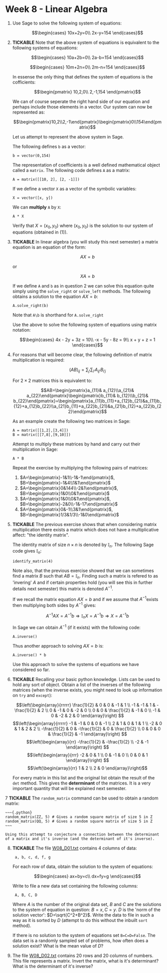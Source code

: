 # Week 8 - Linear Algebra

1. Use Sage to solve the following system of equations:

    $$\begin{cases}
    10x+2y=0\\
    2x-y=154
    \end{cases}$$

2. **TICKABLE** Note that the above system of equations is equivalent to the following systems of equations:

    $$\begin{cases}
    10a+2b=0\\
    2a-b=154
    \end{cases}$$

    $$\begin{cases}
    10m+2n=0\\
    2m-n=154
    \end{cases}$$

    In essense the only thing that defines the system of equations is the cofficients:

    $$\begin{pmatrix}
    10,2,0\\
    2,-1,154
    \end{pmatrix}$$

    We can of course seperate the right hand side of our equation and perhaps include those elements in a vector. Our system can now be represented as:

    $$\begin{pmatrix}10,2\\2,-1\end{pmatrix}\begin{pmatrix}0\\154\end{pmatrix}$$

    Let us attempt to represent the above system in Sage.

    The following defines `b` as a vector:

    ~~~{.python}
    b = vector(0,154)
    ~~~

    The representation of coefficients is a well defined mathematical object called a `matrix`. The following code defines `A` as a matrix:

    ~~~{.python}
    A = matrix([[10, 2], [2, -1]])
    ~~~

    If we define a vector `X` as a vector of the symbolic variables:

    ~~~{.python}
    X = vector([x, y])
    ~~~

    We can **multiply** `A` by `X`:

    ~~~{.python}
    A * X
    ~~~

    Verify that $X = (x_0, y_0)$ where $(x_0, y_0)$ is the solution to our system of equations (obtained in (1)).

3. **TICKABLE** In linear algebra (you will study this next semester) a matrix equation is an equation of the form:

    $$AX=b$$

    or

    $$XA=b$$

    If we define `A` and `b` as in question 2 we can solve this equation quite simply using the `solve_right` or `solve_left` methods. The following obtains a solution to the equation $AX=b$:

    ~~~{.python}
    A.solve_right(b)
    ~~~

    Note that `A\b` is shorthand for `A.solve_right`

    Use the above to solve the following system of equations using matrix notation:

    $$\begin{cases}
    4x - 2y + 3z = 10\\
    -x - 5y - 8z = 9\\
    x + y + z = 1
    \end{cases}$$

4. For reasons that will become clear, the following definition of matrix multiplication is required:

    $$(AB)_{ij}=\sum_{j'}\sum_{i'}A_{ij'}B_{i'j}$$

    For $2\times 2$ matrices this is equivalent to:

    $$AB=\begin{pmatrix}a_{11}& a_{12}\\a_{21}& a_{22}\end{pmatrix}\begin{pmatrix}b_{11}& b_{12}\\b_{21}& b_{22}\end{pmatrix}=\begin{pmatrix}a_{11}b_{11}+a_{12}b_{21}&a_{11}b_{12}+a_{12}b_{22}\\a_{21}b_{11}+a_{22}b_{21}&a_{21}b_{12}+a_{22}b_{22}\end{pmatrix}$$

    As an example create the following two matrices in Sage:

    ~~~{.python}
    A = matrix([[1,2],[3,4]])
    B = matrix([[7,8],[9,10]])
    ~~~

    Attempt to multiply these matrices by hand and carry out their multiplication in Sage:

    ~~~{.python}
    A * B
    ~~~

    Repeat the exercise by multiplying the following pairs of matrices:

    1. $A=\begin{pmatrix}-1&1\\-1&-1\end{pmatrix}$, $B=\begin{pmatrix}-1&4\\1&1\end{pmatrix}$
    2. $A=\begin{pmatrix}0&144\\-2&1\end{pmatrix}$, $B=\begin{pmatrix}1&0\\0&1\end{pmatrix}$
    3. $A=\begin{pmatrix}1&0\\0&1\end{pmatrix}$, $B=\begin{pmatrix}-2&0\\-1&-17\end{pmatrix}$
    4. $A=\begin{pmatrix}0&-1\\3&1\end{pmatrix}$, $B=\begin{pmatrix}1/3&1/3\\-1&0\end{pmatrix}$

5. **TICKABLE** The previous exercise shows that when considering matrix multiplication there exists a matrix which does not have a multiplicative affect: "the identity matrix".

    The identity matrix of size $n\times n$ is denoted by $\mathbb{I}_n$. The following Sage code gives $\mathbb{I}_n$:

    ~~~{.python}
    identify_matrix(4)
    ~~~

    Note also, that the previous exercise showed that we can sometimes find a matrix $B$ such that $AB=\mathbb{I}_n$. Finding such a matrix is refered to as 'invering' $A$ and if certain properties hold (you will see this in further details next semester) this matrix is denoted $A^{-1}$.

    If we recall the matrix equation $AX=b$ and if we assume that $A^{-1}$exists then multiplying both sides by $A^{-1}$ gives:

    $$A^{-1}AX=A^{-1}b\Rightarrow \mathbb{I}_nX=A^{-1}b\Rightarrow X=A^{-1}b$$

    In Sage we can obtain $A^{-1}$ (if it exists) with the following code:

    ~~~{.python}
    A.inverse()
    ~~~

    Thus another approach to solving $AX=b$ is:

    ~~~{.python}
    A.inverse() * b
    ~~~

    Use this approach to solve the systems of equations we have considered so far.

6. **TICKABLE** Recalling your basic python knowledge. Lists can be used to hold any sort of object. Obtain a list of the inverses of the following matrices (when the inverse exists, you might need to look up information on `try` and `except`):

    $$\left(\begin{array}{rrrrr}
\frac{1}{2} & 0 & 0 & -1 & 1 \\
-1 & -1 & 1 & -\frac{1}{2} & 2 \\
0 & -1 & 0 & -2 & 0 \\
0 & 0 & \frac{1}{2} & -1 & 0 \\
-1 & 0 & -2 & 2 & 0
\end{array}\right)
$$
$$\left(\begin{array}{rrrrr}
-1 & -1 & 0 & 0 & -1 \\
2 & 1 & 0 & 1 & 1 \\
-2 & 0 & 1 & 2 & 2 \\
-\frac{1}{2} & 0 & -\frac{1}{2} & 0 & \frac{1}{2} \\
0 & 0 & 0 & \frac{1}{2} & -1
\end{array}\right)
$$
$$\left(\begin{array}{rr}
-\frac{1}{2} & -\frac{1}{2} \\
-2 & -1
\end{array}\right)
$$
$$\left(\begin{array}{rrr}
-2 & 0 & 1 \\
0 & -1 & 0 \\
0 & 0 & 1
\end{array}\right)
$$
$$\left(\begin{array}{rr}
1 & 2 \\
2 & 0
\end{array}\right)$$

    For every matrix in this list and the original list obtain the result of the `det` method. This gives the **determinant** of the matrices. It is a very important quantity that will be explained next semester.

7 **TICKABLE** The `random_matrix` command can be used to obtain a random matrix:

    ~~~{.python}
    random_matrix(ZZ, 5) # Gives a random square matrix of size 5 in Z
    random_matrix(QQ, 5) # Gives a random square matrix of size 5 in Z
    ~~~

    Using this attempt to conjecture a connection between the determinant of a matrix and it's inverse (and the determinant of it's inverse).

8. **TICKABLE** The file [W08_D01.txt](./Data/W08_D01.txt) contains 4 columns of data:

        a, b, c, d, f, g

    For each row of data, obtain the solution to the system of equations:

    $$\begin{cases}
    ax+by=c\\
    dx+fy=g
    \end{cases}$$

    Write to file a new data set containing the following columns:

        A, B, C, D

    Where $A$ is the number of the original data set, $B$ and $C$ are the solutions to the system of equation in question: $B=x, C=y$. $D$ is the 'norm of the solution vector': $D=\sqrt{C^2+B^2}$. Write the data to file in such a way as it is sorted by $D$ (attempt to do this without the inbuilt `sort` method).

    If there is no solution to the system of equations set `B=C=D=False`. The data set is a randomly sampled set of problems, how often does a solution exist? What is the mean value of $D$?

8. The file [W08_D02.txt](./Data/W08_D02.txt) contains 20 rows and 20 columns of numbers. This file represents a matrix. Invert the matrix, what is it's determinant? What is the determinant of it's inverse?
